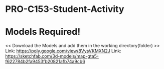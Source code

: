 # PRO-C153-Student-Activity
# Models Required!
<< Download the Models and add them in the working directory(folder) >>
Link: https://poly.google.com/view/8VysVKMXN2J
Link: https://sketchfab.com/3d-models/map-gta5-f622784b2fa9453fb20821afb74a9cb6
